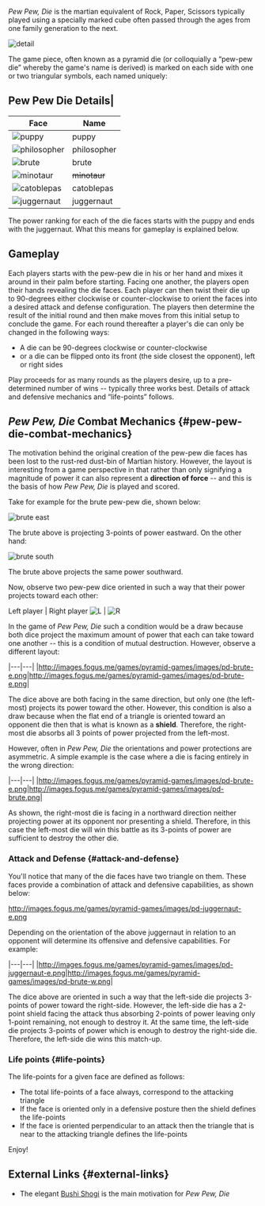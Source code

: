 *Pew Pew, Die* is the martian equivalent of Rock, Paper, Scissors
typically played using a specially marked cube often passed through the
ages from one family generation to the next.

![detail](http://images.fogus.me/games/pyramid-games/images/pew-pew-hand.png)

The game piece, often known
as a pyramid die (or colloquially a “pew-pew die” whereby the game's
name is derived) is marked on each side with one or two triangular
symbols, each named uniquely:

## Pew Pew Die Details|

 Face | Name 
 --- | ---
 ![puppy](http://images.fogus.me/games/pyramid-games/images/pd-puppy.png) | puppy
 ![philosopher](http://images.fogus.me/games/pyramid-games/images/pd-philosopher.png) | philosopher
 ![brute](http://images.fogus.me/games/pyramid-games/images/pd-brute.png) | brute
 ![minotaur](http://images.fogus.me/games/pyramid-games/images/pd-minotaur.png) | <strike>minotaur</strike>
 ![catoblepas](http://images.fogus.me/games/pyramid-games/images/pd-catoblepas.png) | catoblepas
 ![juggernaut](http://images.fogus.me/games/pyramid-games/images/pd-juggernaut.png) | juggernaut

The power ranking for each of the die faces starts with the puppy and
ends with the juggernaut. What this means for gameplay is explained
below.

Gameplay
--------

Each players starts with the pew-pew die in his or her hand and mixes it
around in their palm before starting. Facing one another, the players
open their hands revealing the die faces. Each player can then twist
their die up to 90-degrees either clockwise or counter-clockwise to
orient the faces into a desired attack and defense configuration. The
players then determine the result of the initial round and then make
moves from this initial setup to conclude the game. For each round
thereafter a player's die can only be changed in the following ways:

-   A die can be 90-degrees clockwise or counter-clockwise
-   or a die can be flipped onto its front (the side closest the
    opponent), left or right sides

Play proceeds for as many rounds as the players desire, up to a
pre-determined number of wins -- typically three works best. Details of
attack and defensive mechanics and “life-points” follows.

*Pew Pew, Die* Combat Mechanics {#pew-pew-die-combat-mechanics}
-------------------------------

The motivation behind the original creation of the pew-pew die faces has
been lost to the rust-red dust-bin of Martian history. However, the
layout is interesting from a game perspective in that rather than only
signifying a magnitude of power it can also represent a **direction of
force** -- and this is the basis of how *Pew Pew, Die* is played and
scored.

Take for example for the brute pew-pew die, shown below:

![brute east](http://images.fogus.me/games/pyramid-games/images/pd-brute-e.png)

The brute above is projecting 3-points of power eastward. On the other
hand:

![brute south](http://images.fogus.me/games/pyramid-games/images/pd-brute-s.png)

The brute above projects the same power southward.

Now, observe two pew-pew dice oriented in such a way that their power
projects toward each other:

 Left player | Right player
 ![L](http://images.fogus.me/games/pyramid-games/images/pd-brute-e.png) | ![R](http://images.fogus.me/games/pyramid-games/images/pd-brute-w.png)

In the game of *Pew Pew, Die* such a condition would be a draw because
both dice project the maximum amount of power that each can take toward
one another -- this is a condition of mutual destruction. However,
observe a different layout:

|---|---|
|<http://images.fogus.me/games/pyramid-games/images/pd-brute-e.png>|<http://images.fogus.me/games/pyramid-games/images/pd-brute-e.png>|

The dice above are both facing in the same direction, but only one (the
left-most) projects its power toward the other. However, this condition
is also a draw because when the flat end of a triangle is oriented
toward an opponent die then that is what is known as a **shield**.
Therefore, the right-most die absorbs all 3 points of power projected
from the left-most.

However, often in *Pew Pew, Die* the orientations and power protections
are asymmetric. A simple example is the case where a die is facing
entirely in the wrong direction:

|---|---|
|<http://images.fogus.me/games/pyramid-games/images/pd-brute-e.png>|<http://images.fogus.me/games/pyramid-games/images/pd-brute.png>|

As shown, the right-most die is facing in a northward direction neither
projecting power at its opponent nor presenting a shield. Therefore, in
this case the left-most die will win this battle as its 3-points of
power are sufficient to destroy the other die.

### Attack and Defense {#attack-and-defense}

You'll notice that many of the die faces have two triangle on them.
These faces provide a combination of attack and defensive capabilities,
as shown below:

<http://images.fogus.me/games/pyramid-games/images/pd-juggernaut-e.png>

Depending on the orientation of the above juggernaut in relation to an
opponent will determine its offensive and defensive capabilities. For
example:

|---|---|
|<http://images.fogus.me/games/pyramid-games/images/pd-juggernaut-e.png>|<http://images.fogus.me/games/pyramid-games/images/pd-brute-w.png>|

The dice above are oriented in such a way that the left-side die
projects 3-points of power toward the right-side. However, the left-side
die has a 2-point shield facing the attack thus absorbing 2-points of
power leaving only 1-point remaining, not enough to destroy it. At the
same time, the left-side die projects 3-points of power which is enough
to destroy the right-side die. Therefore, the left-side die wins this
match-up.

### Life points {#life-points}

The life-points for a given face are defined as follows:

-   The total life-points of a face always, correspond to the attacking
    triangle
-   If the face is oriented only in a defensive posture then the shield
    defines the life-points
-   If the face is oriented perpendicular to an attack then the triangle
    that is near to the attacking triangle defines the life-points

Enjoy!

External Links {#external-links}
--------------

-   The elegant [Bushi Shogi][] is the main motivation for *Pew Pew,
    Die*

  [Bushi Shogi]: http://www.kolumbus.fi/geodun/bushi/bushi.htm
  
